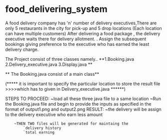# food_delivering_system
A food delivery company has 'n' number of delivery executives,There are only 5 restaurants in the city for pick-up and 5 drop locations (Each location can have multiple customers) After delivering a food package , the delivery executive waits there for delivery allotment. . Assign the subsequent bookings giving preference to the executive who has earned the least delivery charge.



The Project consist of three classes namely..
	**1.Booking.java
  	2.Delivery_executive.java
   	3.Display.java    **

  ** The Booking.java consist of a main class** 


(***** it is important to specify the particular location to store the result file 
     >>>>which has to given in Delivery_executive.java
******)

   STEPS TO PROCEED:
		~load all these three java file to a same location
		~Run the Booking.java file and begin to provide the inputs as specified in the
			format of output1.png and output2.png
   RESULT:
		~the delivery will be assign to the delivery executive who earn less amount

		~THEN TWO files will be generated for maintaing the 
			`delivery history
			`total earning

